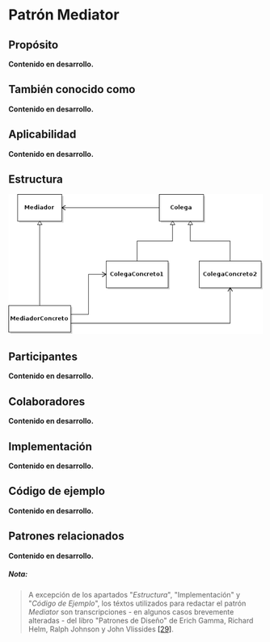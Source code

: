 # Patrón Mediator

## Propósito

**Contenido en desarrollo.**

## También conocido como

**Contenido en desarrollo.**

## Aplicabilidad

**Contenido en desarrollo.**

## Estructura

![](/assets/uml/mediator.png)

## Participantes

**Contenido en desarrollo.**

## Colaboradores

**Contenido en desarrollo.**

## Implementación

**Contenido en desarrollo.**

## Código de ejemplo

**Contenido en desarrollo.**

## Patrones relacionados

**Contenido en desarrollo.**

##### Nota:
> A excepción de los apartados "_Estructura_", "Implementación" y "_Código de Ejemplo_", los téxtos utilizados para redactar el patrón _Mediator_ son transcripciones - en algunos casos brevemente alteradas - del libro "Patrones de Diseño" de Erich Gamma, Richard Helm, Ralph Johnson y John Vlissides [\[29\]](/recursos.md).
